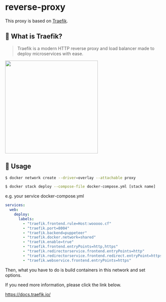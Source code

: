 # reverse-proxy

This proxy is based on [Traefik](https://github.com/containous/traefik).

## 📡 What is Traefik?

> Traefik is a modern HTTP reverse proxy and load balancer made to deploy microservices with ease.

<img src="https://user-images.githubusercontent.com/41065217/69004196-7ef25380-0952-11ea-84f6-e70c42c51dfe.png" width="300">

## 🚀 Usage

```sh
$ docker network create --driver=overlay --attachable proxy

$ docker stack deploy --compose-file docker-compose.yml [stack name]
```

e.g.
your service docker-compose.yml

```yml
services:
  web:
    deploy:
      labels:
        - "traefik.frontend.rule=Host:wooooo.cf"
        - "traefik.port=8004"
        - "traefik.backend=puppeteer"
        - "traefik.docker.network=shared"
        - "traefik.enable=true"
        - "traefik.frontend.entryPoints=http,https"
        - "traefik.redirectorservice.frontend.entryPoints=http"
        - "traefik.redirectorservice.frontend.redirect.entryPoint=https"
        - "traefik.webservice.frontend.entryPoints=https"
```

Then, what you have to do is build containers in this network and set options.

If you need more information, please click the link below. 

https://docs.traefik.io/
